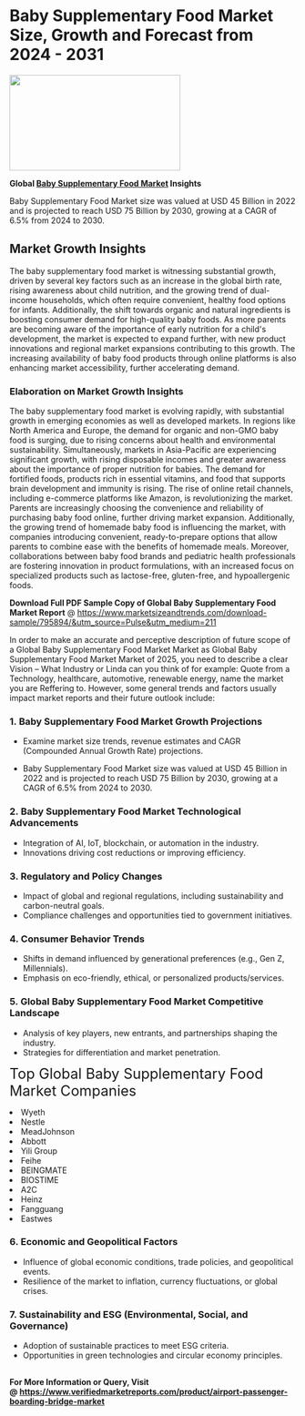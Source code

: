 <H1>Baby Supplementary Food Market Size, Growth and Forecast from 2024 - 2031</H1><img class="aligncenter size-medium wp-image-584254" src="https://thirdeyenews.in/wp-content/uploads/2024/09/Global-Market-Research-300x168.jpeg" alt="" width="300" height="168" /><p><strong>Global&nbsp;<a href="https://www.marketsizeandtrends.com/download-sample/795894/&amp;utm_source=Pulse&amp;utm_medium=211">Baby Supplementary Food Market</a> Insights</strong></p><p>Baby Supplementary Food Market size was valued at USD 45 Billion in 2022 and is projected to reach USD 75 Billion by 2030, growing at a CAGR of 6.5% from 2024 to 2030.</p><p><h2>Market Growth Insights</h2> The baby supplementary food market is witnessing substantial growth, driven by several key factors such as an increase in the global birth rate, rising awareness about child nutrition, and the growing trend of dual-income households, which often require convenient, healthy food options for infants. Additionally, the shift towards organic and natural ingredients is boosting consumer demand for high-quality baby foods. As more parents are becoming aware of the importance of early nutrition for a child's development, the market is expected to expand further, with new product innovations and regional market expansions contributing to this growth. The increasing availability of baby food products through online platforms is also enhancing market accessibility, further accelerating demand. <h3>Elaboration on Market Growth Insights</h3> The baby supplementary food market is evolving rapidly, with substantial growth in emerging economies as well as developed markets. In regions like North America and Europe, the demand for organic and non-GMO baby food is surging, due to rising concerns about health and environmental sustainability. Simultaneously, markets in Asia-Pacific are experiencing significant growth, with rising disposable incomes and greater awareness about the importance of proper nutrition for babies. The demand for fortified foods, products rich in essential vitamins, and food that supports brain development and immunity is rising. The rise of online retail channels, including e-commerce platforms like Amazon, is revolutionizing the market. Parents are increasingly choosing the convenience and reliability of purchasing baby food online, further driving market expansion. Additionally, the growing trend of homemade baby food is influencing the market, with companies introducing convenient, ready-to-prepare options that allow parents to combine ease with the benefits of homemade meals. Moreover, collaborations between baby food brands and pediatric health professionals are fostering innovation in product formulations, with an increased focus on specialized products such as lactose-free, gluten-free, and hypoallergenic foods. </p><p><span class=""><strong>Download Full PDF Sample Copy of Global Baby Supplementary Food Market Report</strong> @ <a href="https://www.marketsizeandtrends.com/download-sample/795894/&amp;utm_source=Pulse&amp;utm_medium=211" target="_blank">https://www.marketsizeandtrends.com/download-sample/795894/&amp;utm_source=Pulse&amp;utm_medium=211</a></span></p><p>In order to make an accurate and perceptive description of future scope of a Global&nbsp;Baby Supplementary Food Market Market as Global&nbsp;Baby Supplementary Food Market Market of 2025, you need to describe a clear Vision &ndash; What Industry or Linda can you think of for example: Quote from a Technology, healthcare, automotive, renewable energy, name the market you are Reffering to. However, some general trends and factors usually impact market reports and their future outlook include:</p><h3>1.&nbsp;<strong>Baby Supplementary Food Market Growth Projections</strong></h3><ul><li>Examine market size trends, revenue estimates and CAGR (Compounded Annual Growth Rate) projections.</li><li><p>Baby Supplementary Food Market size was valued at USD 45 Billion in 2022 and is projected to reach USD 75 Billion by 2030, growing at a CAGR of 6.5% from 2024 to 2030.</p></li></ul><h3>2.&nbsp;<strong>Baby Supplementary Food Market Technological Advancements</strong></h3><ul><li>Integration of AI, IoT, blockchain, or automation in the industry.</li><li>Innovations driving cost reductions or improving efficiency.</li></ul><h3>3.&nbsp;<strong>Regulatory and Policy Changes</strong></h3><ul><li>Impact of global and regional regulations, including sustainability and carbon-neutral goals.</li><li>Compliance challenges and opportunities tied to government initiatives.</li></ul><h3>4.&nbsp;<strong>Consumer Behavior Trends</strong></h3><ul><li>Shifts in demand influenced by generational preferences (e.g., Gen Z, Millennials).</li><li>Emphasis on eco-friendly, ethical, or personalized products/services.</li></ul><h3>5.&nbsp;<strong>Global Baby Supplementary Food Market Competitive Landscape</strong></h3><ul><li>Analysis of key players, new entrants, and partnerships shaping the industry.</li><li>Strategies for differentiation and market penetration.</li></ul><p data-pm-slice="1 1 []"><span style="color: inherit; font-family: inherit; font-size: 25px;">Top Global Baby Supplementary Food Market Companies</span></p><div class="" data-test-id=""><p><li>Wyeth</li><li> Nestle</li><li> MeadJohnson</li><li> Abbott</li><li> Yili Group</li><li> Feihe</li><li> BEINGMATE</li><li> BIOSTIME</li><li> A2C</li><li> Heinz</li><li> Fangguang</li><li> Eastwes</li></p></div><h3>6.&nbsp;<strong>Economic and Geopolitical Factors</strong></h3><ul><li>Influence of global economic conditions, trade policies, and geopolitical events.</li><li>Resilience of the market to inflation, currency fluctuations, or global crises.</li></ul><h3>7.&nbsp;<strong>Sustainability and ESG (Environmental, Social, and Governance)</strong></h3><ul><li>Adoption of sustainable practices to meet ESG criteria.</li><li>Opportunities in green technologies and circular economy principles.</li></ul><h2><strong style="font-size: 14px;">For More Information or Query, Visit @&nbsp;</strong><a style="background-color: #ffffff; font-size: 14px;" href="https://www.marketsizeandtrends.com/report/baby-supplementary-food-market/" target="_blank">https://www.verifiedmarketreports.com/product/airport-passenger-boarding-bridge-market</a></h2>
